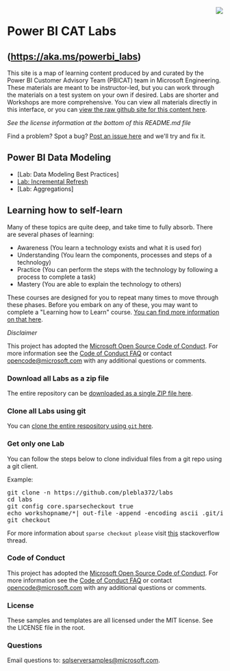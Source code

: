 <img style="float: right;" src="https://github.com/Microsoft/sqlworkshops/blob/master/graphics/solutions-microsoft-logo-small.png">

# Power BI CAT Labs
## (https://aka.ms/powerbi_labs)

This site is a map of learning content produced by and curated by the Power BI Customer Advisory Team (PBICAT) team in Microsoft Engineering. These materials are meant to be instructor-led, but you can work through the materials on a test system on your own if desired. Labs are shorter and Workshops are more comprehensive. You can view all materials directly in this interface, or you can [view the raw github site for this content here](https://github.com/plebla372/labs). 

*See the license information at the bottom of this README.md file*

Find a problem? Spot a bug? [Post an issue here](https://github.com/Microsoft/sqlworkshops/issues) and we'll try and fix it.

## Power BI Data Modeling
- [Lab: Data Modeling Best Practices]
- [Lab: Incremental Refresh](https://github.com/microsoft/pbilabs/tree/master/Incremental%20Refresh)
- [Lab: Aggregations]


## Learning how to self-learn

Many of these topics are quite deep, and take time to fully absorb. There are several phases of learning:

 - Awareness (You learn a technology exists and what it is used for)
 - Understanding (You learn the components, processes and steps of a technology)
 - Practice (You can perform the steps with the technology by following a process to complete a task)
 - Mastery (You are able to explain the technology to others)


These courses are designed for you to repeat many times to move through these phases. Before you embark on any of these, you may want to complete a "Learning how to Learn" course. <a href="https://www.nytimes.com/2017/08/04/education/edlife/learning-how-to-learn-barbara-oakley.html" target="_blank">You can find more information on that here</a>. 

*Disclaimer*

This project has adopted the [Microsoft Open Source Code of Conduct](https://opensource.microsoft.com/codeofconduct/). For more information see the [Code of Conduct FAQ](https://opensource.microsoft.com/codeofconduct/faq/) or contact [opencode@microsoft.com](mailto:opencode@microsoft.com) with any additional questions or comments.

### Download all Labs as a zip file

The entire repository can be [downloaded as a single ZIP file here](https://github.com/plebla372/labs/archive/master.zip). 


### Clone all Labs using git

You can [clone the entire respository using `git` here](https://github.com/plebla372/labs.git). 

### Get only one Lab
You can follow the steps below to clone individual files from a git repo using a git client. 

Example:

<pre>
git clone -n https://github.com/plebla372/labs
cd labs
git config core.sparsecheckout true
echo workshopname/*| out-file -append -encoding ascii .git/info/sparse-checkout
git checkout
</pre>

For more information about `sparse checkout please` visit [this](https://stackoverflow.com/questions/23289006/on-windows-git-error-sparse-checkout-leaves-no-entry-on-the-working-directory) stackoverflow thread.

### Code of Conduct
This project has adopted the [Microsoft Open Source Code of Conduct](https://opensource.microsoft.com/codeofconduct/). For more information see the [Code of Conduct FAQ](https://opensource.microsoft.com/codeofconduct/faq/) or contact [opencode@microsoft.com](mailto:opencode@microsoft.com) with any additional questions or comments.

### License
These samples and templates are all licensed under the MIT license. See the LICENSE file in the root.

### Questions
Email questions to: sqlserversamples@microsoft.com.
